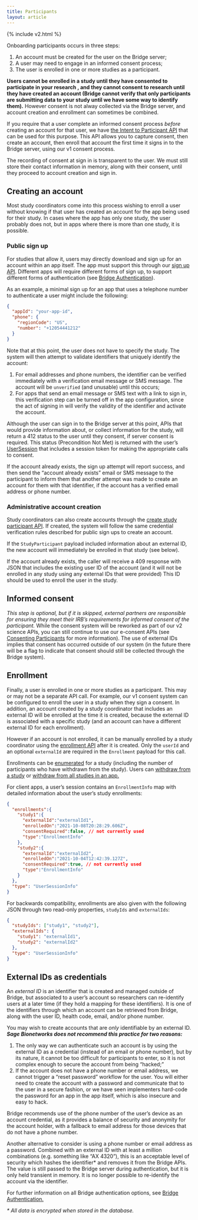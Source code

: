 ```yaml
---
title: Participants
layout: article
---
```


{% include v2.html %}

<div id="toc"></div>

Onboarding participants occurs in three steps:

1. An account must be created for the user on the Bridge server;
2. A user may need to engage in an informed consent process;
3. The user is enrolled in one or more studies as a participant.

**Users cannot be enrolled in a study until they have consented to participate in your research , and they cannot consent to research until they have created an account (Bridge cannot verify that only participants are submitting data to your study until we have some way to identify them).** However consent is not alway collected via the Bridge server, and account creation and enrollment can sometimes be combined.

If you require that a user complete an informed consent process *before* creating an account for that user, we have [the Intent to Participant API](/swagger-ui/index.html#/Intent%20To%20Participate) that can be used for this purpose. This API allows you to capture consent, then create an account, then enroll that account the first time it signs in to the Bridge server, using our v1 consent process.

The recording of consent at sign in is transparent to the user. We must still store their contact information in memory, along with their consent, until they proceed to account creation and sign in. 

## Creating an account

Most study coordinators come into this process wishing to enroll a user without knowing if that user has created an account for the app being used for their study. In cases where the app has only one study, the user probably does not, but in apps where there is more than one study, it is possible.

### Public sign up

For studies that allow it, users may directly download and sign up for an account within an app itself. The app must support this through our [sign up API](/swagger-ui/index.html#/Authentication/signUp). Different apps will require different forms of sign up, to support different forms of authentication (see [Bridge Authentication](/articles/mobile/authentication.html)). 

As an example, a minimal sign up for an app that uses a telephone number to authenticate a user might include the following:

```json
{
  "appId": "your-app-id",
  "phone": {
    "regionCode": "US",
    "number": "+12054441212"
  }
}
```

Note that at this point, the user does not have to specify the study. The system will then attempt to validate identifiers that uniquely identify the account:

1. For email addresses and phone numbers, the identifier can be verified immediately with a verification email message or SMS message. The account will be `unverified` (and unusable) until this occurs;
2. For apps that send an email message or SMS text with a link to sign in, this verification step can be turned off in the app configuration, since the act of signing in will verify the validity of the identifier and activate the account.

Although the user can sign in to the Bridge server at this point, APIs that would provide information about, or collect information for the study, will return a 412 status to the user until they consent, if server consent is required. This status (Precondition Not Met) is returned with the user’s [UserSession](/model-browser.html#UserSession) that includes a session token for making the appropriate calls to consent.

If the account already exists, the sign up attempt will report success, and then send the “account already exists” email or SMS message to the participant to inform them that another attempt was made to create an account for them with that identifier, if the account has a verified email address or phone number.

### Administrative account creation

Study coordinators can also create accounts through the [create study participant API](/swagger-ui/index.html#/_For%20Study%20Coordinators/createStudyParticipant). If created, the system will follow the same credential verification rules described for public sign ups to create an account.

If the `StudyParticipant` payload included information about an external ID, the new account will immediately be enrolled in that study (see below).

If the account already exists, the caller will receive a 409 response with JSON that includes the existing user ID of the account (and it will not be enrolled in any study using any external IDs that were provided) This ID should be used to enroll the user in the study.

## Informed consent

*This step is optional, but if it is skipped, external partners are responsible for ensuring they meet their IRB’s requirements for informed consent of the participant.* While the consent system will be reworked as part of our v2 science APIs, you can still continue to use our e-consent APIs (see [Consenting Participants](/articles/v1/consent.html) for more information). The use of external IDs implies that consent has occurred outside of our system (in the future there will be a flag to indicate that consent should still be collected through the Bridge system).

## Enrollment

Finally, a user is enrolled in one or more studies as a participant. This may or may not be a separate API call. For example, our v1 consent system can be configured to enroll the user in a study when they sign a consent. In addition, an account created by a study coordinator that includes an external ID will be enrolled at the time it is created, because the external ID is associated with a specific study (and an account can have a different external ID for each enrollment). 

However if an account is not enrolled, it can be manually enrolled by a study coordinator using the [enrollment API](/swagger-ui/index.html#/Studies/enrollParticipant) after it is created. Only the `userId` and an optional `externalId` are required in the `Enrollment` payload for this call.

Enrollments can be [enumerated](/swagger-ui/index.html#/Studies/getEnrollees) for a study (including the number of participants who have withdrawn from the study). Users can [withdraw from a study](/swagger-ui/index.html#/Studies/withdrawParticipant) or [withdraw from all studies in an app.](/swagger-ui/index.html#/Consents/withdrawFromApp)

For client apps, a user’s session contains an `EnrollmentInfo` map with detailed information about the user’s study enrollments:

```json
{
  "enrollments":{
    "study1":{
      "externalId":"externalId1",
      "enrolledOn":"2021-10-08T20:28:29.606Z",
      "consentRequired":false, // not currently used
      "type":"EnrollmentInfo"
    },
    "study2":{
      "externalId":"externalId2",
      "enrolledOn":"2021-10-04T12:42:39.127Z",
      "consentRequired":true, // not currently used
      "type":"EnrollmentInfo"
    }
  },
  "type": "UserSessionInfo"
}
```
For backwards compatibility, enrollments are also given with the following JSON through two read-only properties, `studyIds` and `externalIds`:

```json
{
  "studyIds": ["study1", "study2"],
  "externalIds": {
    "study1": "externalId1",
    "study2": "externalId2"
  },
  "type": "UserSessionInfo"
}
```

## External IDs as credentials

An *external ID* is an identifier that is created and managed outside of Bridge, but associated to a user’s account so researchers can re-identify users at a later time (if they hold a mapping for these identifiers). It is one of the identifiers through which an account can be retrieved from Bridge, along with the user ID, health code, email, and/or phone number. 

You may wish to create accounts that are *only* identifiable by an external ID. ***Sage Bionetworks does not recommend this practice for two reasons:***

1. The only way we can authenticate such an account is by using the external ID as a credential (instead of an email or phone number), but by its nature, it cannot be too difficult for participants to enter, so it is not complex enough to secure the account from being “hacked;”
1. If the account does not have a phone number or email address, we cannot trigger a “reset password” workflow for the user. You will either need to create the account with a password and communicate that to the user in a secure fashion, or we have seen implementers hard-code the password for an app in the app itself, which is also insecure and easy to hack.

Bridge recommends use of the phone number of the user’s device as an account credential, as it provides a balance of security and anonymity for the account holder, with a fallback to email address for those devices that do not have a phone number.

Another alternative to consider is using a phone number or email address as a password. Combined with an external ID with at least a million combinations (e.g. something like “AX 4320”), this is an acceptable level of security which hashes the identifier* and removes it from the Bridge APIs. The value is still passed to the Bridge server during authentication, but it is only held transient in memory. It is no longer possible to re-identify the account via the identifier.

For further information on all Bridge authentication options, see [Bridge Authentication.](/articles/mobile/authentication.html)

*\* All data is encrypted when stored in the database.*
